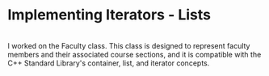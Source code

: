 # Implementing Iterators - Lists
<br /> I worked on the Faculty class. This class is designed to represent faculty members and their associated course sections, and it is compatible with the C++ Standard Library's container, list, and iterator concepts.
